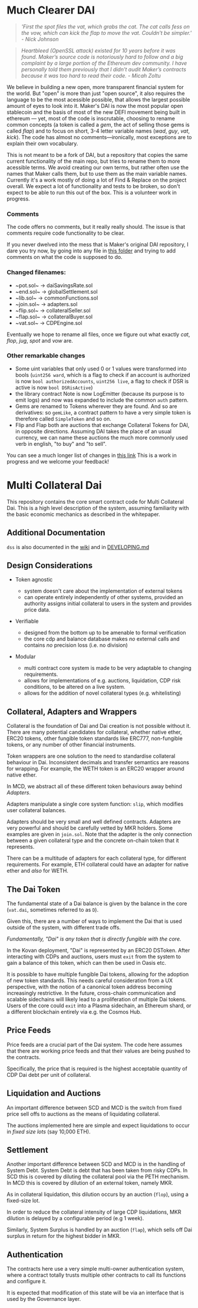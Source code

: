 # Much Clearer DAI

> _'First the spot files the vat, which grabs the cat. The cat calls fess on the vow, which can kick the flap to move the vat. Couldn't be simpler.' - Nick Johnson_

> _Heartbleed (OpenSSL attack) existed for 10 years before it was found. Maker’s source code is notoriously hard to follow and a big complaint by a large portion of the Ethereum dev community. I have personally told them previously that I didn’t audit Maker’s contracts because it was too hard to read their code. - Micah Zoltu_

We believe in building a new open, more transparent financial system for the world. But "open" is more than just "open source", it also requires the language to be the most acessible possible, that allows the largest possible amount of eyes to look into it. Maker's DAI is now the most popular open stablecoin and the basis of most of the new DEFI movement being built in ethereum — yet, most of the code is inscrutable, choosing to rename common concepts (a token is called a _gem_, the act of selling those gems is called _flap_) and to focus on short, 3-4 letter variable names (_wad_, _guy_, _vat_, _kick_). The code has almost no comments—ironically, most exceptions are to explain their own vocabulary.

This is not meant to be a fork of DAI, but a repository that copies the same current functionality of the main repo, but tries to rename them to more acessible terms. We avoid creating our own terms, but rather often use the names that Maker calls them, but to use them as the main variable names. Currently it's a work mostly of doing a lot of Find & Replace on the project overall. We expect a lot of functionality and tests to be broken, so don't expect to be able to run this out of the box. This is a volunteer work in progress.

### Comments
The code offers no comments, but it really really should. The issue is that comments require code functionality to be clear.

If you never dwelved into the mess that is Maker's original DAI repository, I dare you try now, by going into any file in [this folder](https://github.com/alexvansande/MuchClearerDAI/tree/master/src) and trying to add comments on what the code is supposed to do.

### Changed filenames:

- ~pot.sol~ -> daiSavingsRate.sol
- ~end.sol~ -> globalSettlement.sol
- ~lib.sol~ -> commonFunctions.sol
- ~join.sol~ -> adapters.sol
- ~flip.sol~ -> collateralSeller.sol
- ~flap.sol~ -> collateralBuyer.sol
- ~vat.sol~ -> CDPEngine.sol

Eventually we hope to rename all files, once we figure out what exactly *cat*, *flop*, *jug*, *spot* and *vow* are. 


### Other remarkable changes 

* Some uint variables that only used 0 or 1 values were transformed into bools (`uint256 ward`, which is a flag to check if an account is authorized is now `bool authorizedAccounts`, `uint256 live`, a flag to check if DSR is active is now `bool DSRisActive`)
* the library contract Note is now LogEmitter (because its purpose is to emit logs) and now was expanded to include the common `auth` pattern.
* Gems are renamed to Tokens wherever they are found. And so are derivatives: so `gemLike`, a contract pattern to have a very simple token is therefore called `SimpleToken` and so on.
* Flip and Flap both are auctions that exchange Collateral Tokens for DAI, in opposite directions. Assuming DAI takes the place of an usual currency, we can name these auctions the much more commonly used verb in english, "to buy" and "to sell".

You can see a much longer list of changes in [this link](https://github.com/makerdao/dss/compare/master...alexvansande:master)
This is a work in progress and we welcome your feedback!



# Multi Collateral Dai

This repository contains the core smart contract code for Multi
Collateral Dai. This is a high level description of the system, assuming
familiarity with the basic economic mechanics as described in the
whitepaper.

## Additional Documentation

`dss` is also documented in the [wiki](https://github.com/makerdao/dss/wiki) and in [DEVELOPING.md](https://github.com/makerdao/dss/blob/master/DEVELOPING.md)

## Design Considerations

- Token agnostic

  - system doesn't care about the implementation of external tokens
  - can operate entirely independently of other systems, provided an authority assigns
    initial collateral to users in the system and provides price data.

- Verifiable

  - designed from the bottom up to be amenable to formal verification
  - the core cdp and balance database makes _no_ external calls and
    contains _no_ precision loss (i.e. no division)

- Modular
  - multi contract core system is made to be very adaptable to changing
    requirements.
  - allows for implementations of e.g. auctions, liquidation, CDP risk
    conditions, to be altered on a live system.
  - allows for the addition of novel collateral types (e.g. whitelisting)

## Collateral, Adapters and Wrappers

Collateral is the foundation of Dai and Dai creation is not possible
without it. There are many potential candidates for collateral, whether
native ether, ERC20 tokens, other fungible token standards like ERC777,
non-fungible tokens, or any number of other financial instruments.

Token wrappers are one solution to the need to standardise collateral
behaviour in Dai. Inconsistent decimals and transfer semantics are
reasons for wrapping. For example, the WETH token is an ERC20 wrapper
around native ether.

In MCD, we abstract all of these different token behaviours away behind
_Adapters_.

Adapters manipulate a single core system function: `slip`, which
modifies user collateral balances.

Adapters should be very small and well defined contracts. Adapters are
very powerful and should be carefully vetted by MKR holders. Some
examples are given in `join.sol`. Note that the adapter is the only
connection between a given collateral type and the concrete on-chain
token that it represents.

There can be a multitude of adapters for each collateral type, for
different requirements. For example, ETH collateral could have an
adapter for native ether and _also_ for WETH.

## The Dai Token

The fundamental state of a Dai balance is given by the balance in the
core (`vat.dai`, sometimes referred to as `D`).

Given this, there are a number of ways to implement the Dai that is used
outside of the system, with different trade offs.

_Fundamentally, "Dai" is any token that is directly fungible with the
core._

In the Kovan deployment, "Dai" is represented by an ERC20 DSToken.
After interacting with CDPs and auctions, users must `exit` from the
system to gain a balance of this token, which can then be used in Oasis
etc.

It is possible to have multiple fungible Dai tokens, allowing for the
adoption of new token standards. This needs careful consideration from a
UX perspective, with the notion of a canonical token address becoming
increasingly restrictive. In the future, cross-chain communication and
scalable sidechains will likely lead to a proliferation of multiple Dai
tokens. Users of the core could `exit` into a Plasma sidechain, an
Ethereum shard, or a different blockchain entirely via e.g. the Cosmos
Hub.

## Price Feeds

Price feeds are a crucial part of the Dai system. The code here assumes
that there are working price feeds and that their values are being
pushed to the contracts.

Specifically, the price that is required is the highest acceptable
quantity of CDP Dai debt per unit of collateral.

## Liquidation and Auctions

An important difference between SCD and MCD is the switch from fixed
price sell offs to auctions as the means of liquidating collateral.

The auctions implemented here are simple and expect liquidations to
occur in _fixed size lots_ (say 10,000 ETH).

## Settlement

Another important difference between SCD and MCD is in the handling of
System Debt. System Debt is debt that has been taken from risky CDPs.
In SCD this is covered by diluting the collateral pool via the PETH
mechanism. In MCD this is covered by dilution of an external token,
namely MKR.

As in collateral liquidation, this dilution occurs by an auction
(`flop`), using a fixed-size lot.

In order to reduce the collateral intensity of large CDP liquidations,
MKR dilution is delayed by a configurable period (e.g 1 week).

Similarly, System Surplus is handled by an auction (`flap`), which sells
off Dai surplus in return for the highest bidder in MKR.

## Authentication

The contracts here use a very simple multi-owner authentication system,
where a contract totally trusts multiple other contracts to call its
functions and configure it.

It is expected that modification of this state will be via an interface
that is used by the Governance layer.

